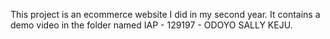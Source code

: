 This project is an ecommerce website I did in my second year. It contains a demo video in the folder named IAP - 129197 - ODOYO SALLY KEJU.
